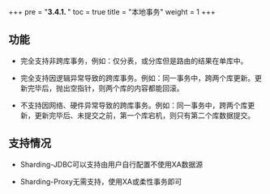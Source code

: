 +++
pre = "<b>3.4.1. </b>"
toc = true
title = "本地事务"
weight = 1
+++

## 功能

* 完全支持非跨库事务，例如：仅分表，或分库但是路由的结果在单库中。

* 完全支持因逻辑异常导致的跨库事务。例如：同一事务中，跨两个库更新。更新完毕后，抛出空指针，则两个库的内容都能回滚。

* 不支持因网络、硬件异常导致的跨库事务。例如：同一事务中，跨两个库更新，更新完毕后、未提交之前，第一个库宕机，则只有第二个库数据提交。

## 支持情况

* Sharding-JDBC可以支持由用户自行配置不使用XA数据源

* Sharding-Proxy无需支持，使用XA或柔性事务即可
